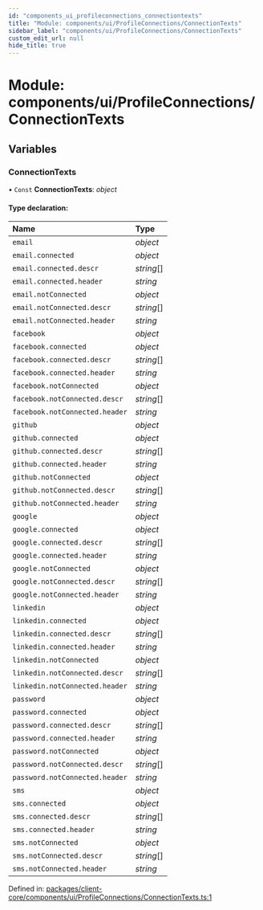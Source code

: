 ```yaml
---
id: "components_ui_profileconnections_connectiontexts"
title: "Module: components/ui/ProfileConnections/ConnectionTexts"
sidebar_label: "components/ui/ProfileConnections/ConnectionTexts"
custom_edit_url: null
hide_title: true
---
```


# Module: components/ui/ProfileConnections/ConnectionTexts

## Variables

### ConnectionTexts

• `Const` **ConnectionTexts**: *object*

#### Type declaration:

Name | Type |
:------ | :------ |
`email` | *object* |
`email.connected` | *object* |
`email.connected.descr` | *string*[] |
`email.connected.header` | *string* |
`email.notConnected` | *object* |
`email.notConnected.descr` | *string*[] |
`email.notConnected.header` | *string* |
`facebook` | *object* |
`facebook.connected` | *object* |
`facebook.connected.descr` | *string*[] |
`facebook.connected.header` | *string* |
`facebook.notConnected` | *object* |
`facebook.notConnected.descr` | *string*[] |
`facebook.notConnected.header` | *string* |
`github` | *object* |
`github.connected` | *object* |
`github.connected.descr` | *string*[] |
`github.connected.header` | *string* |
`github.notConnected` | *object* |
`github.notConnected.descr` | *string*[] |
`github.notConnected.header` | *string* |
`google` | *object* |
`google.connected` | *object* |
`google.connected.descr` | *string*[] |
`google.connected.header` | *string* |
`google.notConnected` | *object* |
`google.notConnected.descr` | *string*[] |
`google.notConnected.header` | *string* |
`linkedin` | *object* |
`linkedin.connected` | *object* |
`linkedin.connected.descr` | *string*[] |
`linkedin.connected.header` | *string* |
`linkedin.notConnected` | *object* |
`linkedin.notConnected.descr` | *string*[] |
`linkedin.notConnected.header` | *string* |
`password` | *object* |
`password.connected` | *object* |
`password.connected.descr` | *string*[] |
`password.connected.header` | *string* |
`password.notConnected` | *object* |
`password.notConnected.descr` | *string*[] |
`password.notConnected.header` | *string* |
`sms` | *object* |
`sms.connected` | *object* |
`sms.connected.descr` | *string*[] |
`sms.connected.header` | *string* |
`sms.notConnected` | *object* |
`sms.notConnected.descr` | *string*[] |
`sms.notConnected.header` | *string* |

Defined in: [packages/client-core/components/ui/ProfileConnections/ConnectionTexts.ts:1](https://github.com/xr3ngine/xr3ngine/blob/66a84a950/packages/client-core/components/ui/ProfileConnections/ConnectionTexts.ts#L1)
